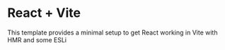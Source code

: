 # React + Vite

This template provides a minimal setup to get React working in Vite with HMR and some ESLi
